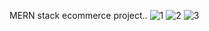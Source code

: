 MERN stack ecommerce project..
![1](https://github.com/user-attachments/assets/faf44f75-92fd-441a-ab1c-459f225f3102)
![2](https://github.com/user-attachments/assets/eb61dd90-85e1-4268-877c-bf7e2cd965f9)
![3](https://github.com/user-attachments/assets/d60c79a0-5ee9-49e1-9358-42579b8e0739)
